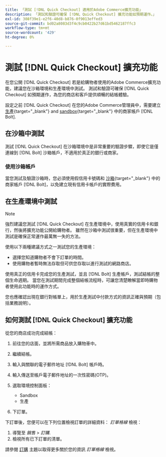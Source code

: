```yaml
---
title: 「測試 [!DNL Quick Checkout] 適用於Adobe Commerce擴充功能」
description: 「測試和驗證可確保 [!DNL Quick Checkout] 擴充功能如預期運作。」
exl-id: 308f39e1-e2f6-40d8-b876-0f9013effed3
source-git-commit: bd02a8083d3f4c9cb0422b27d61bd5462187ffc3
workflow-type: tm+mt
source-wordcount: '429'
ht-degree: 0%

---
```



# 測試 [!DNL Quick Checkout] 擴充功能

在您公開 [!DNL Quick Checkout] 若是給購物者使用的Adobe Commerce擴充功能，建議您在沙箱環境和生產環境中測試。 測試和驗證可確保 [!DNL Quick Checkout] 如預期運作，為您的商店和客戶提供順暢的結帳體驗。

設定之前 [!DNL Quick Checkout] 在您的Adobe Commerce管理員中，需要建立  [生產](https://merchant.bolt.com/register){target="_blank"} and [sandbox](https://merchant-sandbox.bolt.com/register){target="_blank"} 中的商家帳戶 [!DNL Bolt].

## 在沙箱中測試

測試 [!DNL Quick Checkout] 在沙箱環境中是非常重要的驗證步驟，即使它是僅連線到 [!DNL Bolt] 沙箱帳戶，不適用於真正的銀行或商家。

### 使用沙箱帳戶

當您測試及驗證沙箱時，您必須使用假信用卡號碼和 [沙箱](https://merchant-sandbox.bolt.com/register){target="_blank"} 中的商家帳戶 [!DNL Bolt]，以免建立現有信用卡帳戶的實際費用。

## 在生產環境中測試

>[!NOTE]
>
> 強烈建議您測試 [!DNL Quick Checkout] 在生產環境中，使用真實的信用卡和銀行，然後將擴充功能公開給購物者。 雖然在沙箱中測試很重要，但在生產環境中測試是確保正常運作最萬無一失的方法。

使用以下兩種建議方式之一測試您的生產環境：

- 選擇您知道購物者不會下訂單的時間。
- 使用購物者暫時無法存取但可供您存取以進行測試的網路商店。

使用真正的信用卡完成您的生產測試，並且 [!DNL Bolt] 生產帳戶，測試結帳的整個生命週期。 當您在測試期間完成整個結帳流程時，可讓您清楚瞭解當即時購物者使用此功能時的運作方式。

您也應確認出現在銀行對帳單上，用於生產測試中付款方式的資訊正確與預期（包括業務說明）。

## 如何測試 [!DNL Quick Checkout] 擴充功能

從您的商店成功完成結帳：

1. 前往您的店面，並將所需商品放入購物車中。
1. 繼續結帳。
1. 輸入與關聯的電子郵件地址 [!DNL Bolt] 帳戶時。
1. 輸入傳送至帳戶電子郵件地址的一次性密碼(OTP)。
1. 選取環境控制面板：

   - Sandbox
   - 生產

1. 下訂單。

下訂單後，您便可以在下列位置檢視訂單的詳細資料： _訂單格線_ 檢視：

1. 導覽至 _銷售_ > _訂購_.
1. 檢視所有已下訂單的清單。

請參閱 [訂購](https://docs.magento.com/user-guide/sales/orders.html) 主題以取得更多關於您的資訊 _訂單格線_ 檢視。
